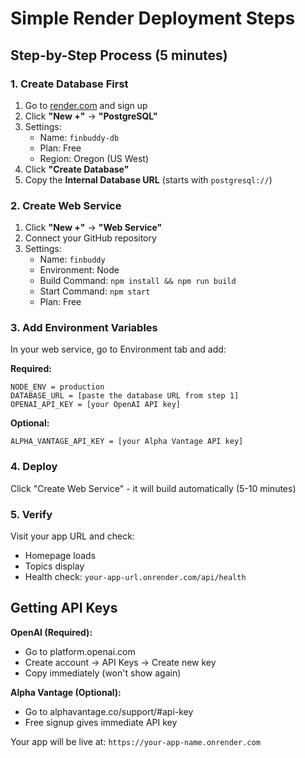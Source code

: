# Simple Render Deployment Steps

## Step-by-Step Process (5 minutes)

### 1. Create Database First
1. Go to [render.com](https://render.com) and sign up
2. Click **"New +"** → **"PostgreSQL"**
3. Settings:
   - Name: `finbuddy-db`
   - Plan: Free
   - Region: Oregon (US West)
4. Click **"Create Database"**
5. Copy the **Internal Database URL** (starts with `postgresql://`)

### 2. Create Web Service
1. Click **"New +"** → **"Web Service"**
2. Connect your GitHub repository
3. Settings:
   - Name: `finbuddy`
   - Environment: Node
   - Build Command: `npm install && npm run build`
   - Start Command: `npm start`
   - Plan: Free

### 3. Add Environment Variables
In your web service, go to Environment tab and add:

**Required:**
```
NODE_ENV = production
DATABASE_URL = [paste the database URL from step 1]
OPENAI_API_KEY = [your OpenAI API key]
```

**Optional:**
```
ALPHA_VANTAGE_API_KEY = [your Alpha Vantage API key]
```

### 4. Deploy
Click "Create Web Service" - it will build automatically (5-10 minutes)

### 5. Verify
Visit your app URL and check:
- Homepage loads
- Topics display
- Health check: `your-app-url.onrender.com/api/health`

## Getting API Keys

**OpenAI (Required):**
- Go to platform.openai.com
- Create account → API Keys → Create new key
- Copy immediately (won't show again)

**Alpha Vantage (Optional):**
- Go to alphavantage.co/support/#api-key
- Free signup gives immediate API key

Your app will be live at: `https://your-app-name.onrender.com`